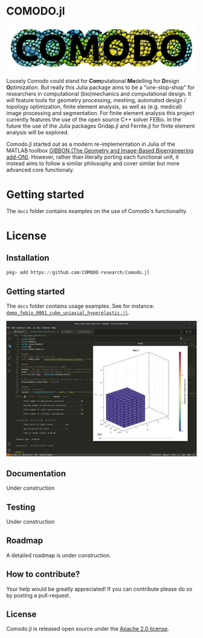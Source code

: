 # COMODO.jl

![](assets/img/COMODO.png)

Loosely Comodo could stand for **Com**putational **Mo**delling for **D**esign **O**ptimization. But really this Julia package aims to be a "one-stop-shop" for researchers in computational (bio)mechanics and computational design. It will feature tools for geometry processing, meshing, automated design / topology optimization, finite element analysis, as well as (e.g. medical) image processing and segmentation. 
For finite element analysis this project currently features the use of the open source C++ solver FEBio. In the future the use of the Julia packages Gridap.jl and Ferrite.jl for finite element analysis will be explored. 

Comodo.jl started out as a modern re-implementation in Julia of the MATLAB toolbox [GIBBON (The Geometry and Image-Based Bioengineering add-ON)](https://github.com/gibbonCode/GIBBON). However, rather than literally porting each functional unit, it instead aims to follow a similar philosophy and cover similar but more advanced core functionaly.

# Getting started
The `docs` folder contains examples on the use of Comodo's functionality. 

# License 

## Installation
```julia
pkg> add https://github.com/COMODO-research/Comodo.jl
```

## Getting started
The `docs` folder contains usage examples. See for instance: [`demo_febio_0001_cube_uniaxial_hyperelastic.jl`](https://github.com/COMODO-research/Comodo.jl/blob/main/docs/demo_febio_0001_cube_uniaxial_hyperelastic.jl). 

![](assets/img/febio_example_01.gif) 

## Documentation 
Under construction

## Testing 
Under construction

## Roadmap
A detailed roadmap is under construction. 

## How to contribute? 
Your help would be greatly appreciated! If you can contribute please do so by posting a pull-request. 

## License 
Comodo.jl is released open source under the [Apache 2.0 license](https://github.com/COMODO-research/Comodo.jl/blob/main/LICENSE).